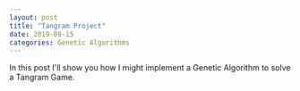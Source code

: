 ```yaml
---
layout: post
title: "Tangram Project"
date: 2019-08-15
categories: Genetic Algorithms
---
```


In this post I'll show you how I might implement a Genetic Algorithm to solve a Tangram Game.
